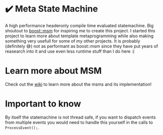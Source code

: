 # ✔️ Meta State Machine
A high performance headeronly compile time evaluated statemachine.
Big shoutout to [boost::msm](https://www.boost.org/doc/libs/1_86_0/libs/msm/doc/HTML/index.html) for inspiring me to create this project.
I started this project to learn more about template metaprogramming while also making something very usefull for some of my other projects.
It is probably (definitely :sweat_smile:) not as performant as boost::msm since they have put years of reasearch into it and use even less runtime stuff than I do here :)

# Learn more about MSM
Check out the [wiki](https://github.com/K1ngmar/MSM/wiki) to learn more about the msms and its implementation!

# Important to know
By itself the statemachine is not thread safe, if you want to dispatch events from multiple events you would need to handle this yourself in the calls to `ProcessEvent();`.